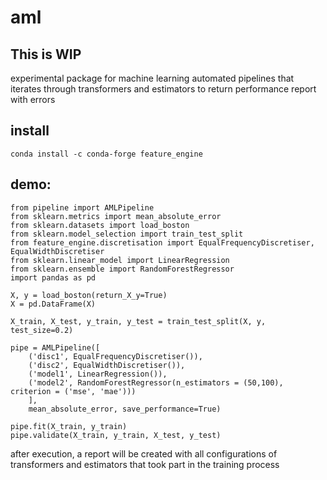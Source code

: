 # aml

## This is WIP

experimental package for machine learning automated pipelines that iterates through transformers and estimators to return performance report with errors

## install
```
conda install -c conda-forge feature_engine
```

## demo:

```
from pipeline import AMLPipeline
from sklearn.metrics import mean_absolute_error
from sklearn.datasets import load_boston
from sklearn.model_selection import train_test_split
from feature_engine.discretisation import EqualFrequencyDiscretiser, EqualWidthDiscretiser
from sklearn.linear_model import LinearRegression
from sklearn.ensemble import RandomForestRegressor
import pandas as pd

X, y = load_boston(return_X_y=True)
X = pd.DataFrame(X)

X_train, X_test, y_train, y_test = train_test_split(X, y, test_size=0.2)

pipe = AMLPipeline([
    ('disc1', EqualFrequencyDiscretiser()),
    ('disc2', EqualWidthDiscretiser()),
    ('model1', LinearRegression()),
    ('model2', RandomForestRegressor(n_estimators = (50,100), criterion = ('mse', 'mae')))
    ],
    mean_absolute_error, save_performance=True)

pipe.fit(X_train, y_train)
pipe.validate(X_train, y_train, X_test, y_test)

```
after execution, a report will be created with all configurations of transformers and estimators that took part in the training process
